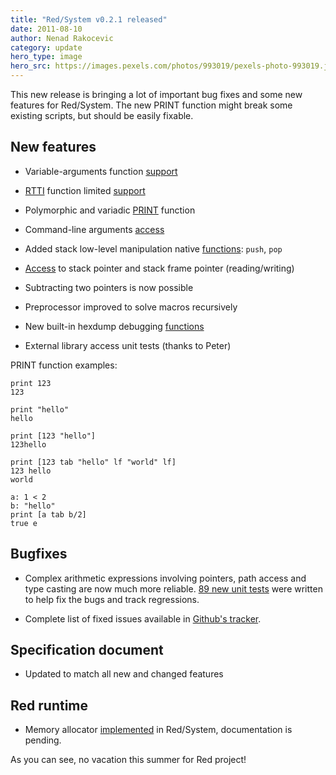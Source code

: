 ```yaml
---
title: "Red/System v0.2.1 released"
date: 2011-08-10 
author: Nenad Rakocevic 
category: update
hero_type: image
hero_src: https://images.pexels.com/photos/993019/pexels-photo-993019.jpeg?auto=compress&cs=tinysrgb&h=650&w=940
---
```


This new release is bringing a lot of important bug fixes and some new features for Red/System. The new PRINT function might break some existing scripts, but should be easily fixable.

## New features

- Variable-arguments function [support](http://static.red-lang.org/red-system-specs.html#section-6.3.3)

- [RTTI](http://en.wikipedia.org/wiki/Run-time_type_information) function limited [support](http://static.red-lang.org/red-system-specs.html#section-6.3.4)

- Polymorphic and variadic [PRINT](https://github.com/red/Red/blob/master/red-system/runtime/utils.reds) function

- Command-line arguments [access](http://static.red-lang.org/red-system-specs.html#section-13.6
)
- Added stack low-level manipulation native [functions](http://static.red-lang.org/red-system-specs.html#section-13.4): `push`, `pop`

- [Access](http://static.red-lang.org/red-system-specs.html#section-13.6.4) to stack pointer and stack frame pointer (reading/writing)

- Subtracting two pointers is now possible

- Preprocessor improved to solve macros recursively

- New built-in hexdump debugging [functions](http://groups.google.com/group/red-lang/browse_thread/thread/328574b2a776f24?hl=en)

- External library access unit tests (thanks to Peter)  


PRINT function examples:

```
print 123
123
```

```
print "hello"
hello
```

```
print [123 "hello"]
123hello
```

```
print [123 tab "hello" lf "world" lf]
123 hello
world
```

```
a: 1 < 2
b: "hello"
print [a tab b/2]
true e
```

## Bugfixes

- Complex arithmetic expressions involving pointers, path access and type casting are now much more reliable. [89 new unit tests](https://github.com/red/Red/blob/master/red-system/tests/source/units/math-mixed-test.reds) were written to help fix the bugs and track regressions.

- Complete list of fixed issues available in [Github's tracker](https://github.com/red/Red/issues?milestone=1&state=closed).


## Specification document

- Updated to match all new and changed features


## Red runtime

- Memory allocator [implemented](https://github.com/red/Red/blob/master/red/runtime/allocator.reds) in Red/System, documentation is pending.


As you can see, no vacation this summer for Red project!